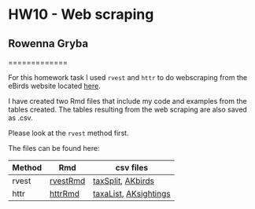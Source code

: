# HW10 - Web scraping
## Rowenna Gryba

=============

For this homework task I used `rvest` and `httr` to do webscraping from the eBirds website located [here](https://ebird.org/home).

I have created two Rmd files that include my code and examples from the tables created. The tables resulting from the web scraping are also saved as .csv. 

Please look at the `rvest` method first.

The files can be found here:

|Method|Rmd|csv files|
|---|---|---|
|rvest|[rvestRmd](web_scraping_rvest.Rmd)|[taxSplit](splitCombo.csv), [AKbirds](eBirdsAKobsDate)
|httr|[httrRmd](web_scraping_api.Rmd)|[taxaList](eBirdsTax.csv), [AKsightings](eBirdsAlaskaSpDate.csv)


